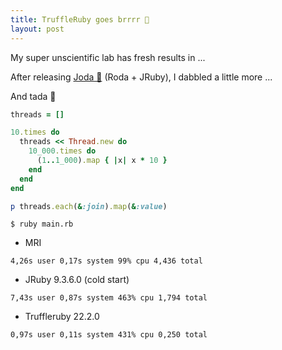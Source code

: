 ```yaml
---
title: TruffleRuby goes brrrr 🥳
layout: post
---
```


My super unscientific lab has fresh results in ...

After releasing [Joda 🖖](https://github.com/simonneutert/Joda) (Roda + JRuby), I dabbled a little more ...

And tada 🥁

```ruby 
threads = []

10.times do
  threads << Thread.new do
    10_000.times do
      (1..1_000).map { |x| x * 10 }
    end
  end
end

p threads.each(&:join).map(&:value)
```

`$ ruby main.rb`

- MRI
  
`4,26s user 0,17s system 99% cpu 4,436 total`

- JRuby 9.3.6.0 (cold start)

`7,43s user 0,87s system 463% cpu 1,794 total`

- Truffleruby 22.2.0

`0,97s user 0,11s system 431% cpu 0,250 total`